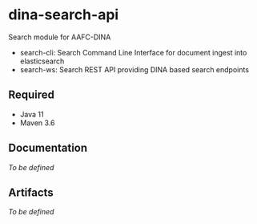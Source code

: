 # dina-search-api
Search module for AAFC-DINA

- search-cli: Search Command Line Interface for document ingest into elasticsearch
- search-ws:  Search REST API providing DINA based search endpoints


## Required

* Java 11
* Maven 3.6

## Documentation

*To be defined*

## Artifacts

*To be defined*

